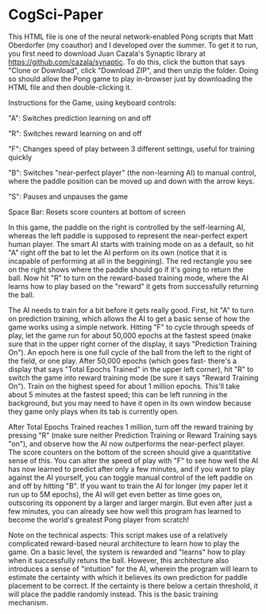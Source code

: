 # CogSci-Paper

This HTML file is one of the neural network-enabled Pong scripts that Matt Oberdorfer (my coauthor) and I developed over the summer. To get it to run, you first need to download Juan Cazala's Synaptic library at https://github.com/cazala/synaptic. To do this, click the button that says "Clone or Download", click "Download ZIP", and then unzip the folder. Doing so should allow the Pong game to play in-browser just by downloading the HTML file and then double-clicking it. 

Instructions for the Game, using keyboard controls:

"A": Switches prediction learning on and off 

"R": Switches reward learning on and off

"F": Changes speed of play between 3 different settings, useful for training quickly

"B": Switches "near-perfect player" (the non-learning AI) to manual control, where the paddle position can be moved up and down with the arrow keys.

"S": Pauses and unpauses the game

Space Bar: Resets score counters at bottom of screen

In this game, the paddle on the right is controlled by the self-learning AI, whereas the left paddle is supposed to represent the near-perfect expert human player. The smart AI starts with training mode on as a default, so hit "A" right off the bat to let the AI perform on its own (notice that it is incapable of performing at all in the beggining). The red rectangle you see on the right shows where the paddle should go if it's going to return the ball. Now hit "R" to turn on the reward-based training mode, where the AI learns how to play based on the "reward" it gets from successfully returning the ball. 

The AI needs to train for a bit before it gets really good. First, hit "A" to turn on prediction training, which allows the AI to get a basic sense of how the game works using a simple network. Hitting "F" to cycle through speeds of play, let the game run for about 50,000 epochs at the fastest speed (make sure that in the upper right corner of the display, it says "Prediction Training On"). An epoch here is one full cycle of the ball from the left to the right of the field, or one play. After 50,000 epochs (which goes fast- there's a display that says "Total Epochs Trained" in the upper left corner), hit "R" to switch the game into reward training mode (be sure it says "Reward Training On"). Train on the highest speed for about 1 million epochs. This'll take about 5 minutes at the fastest speed; this can be left running in the background, but you may need to have it open in its own window because they game only plays when its tab is currently open. 

After Total Epochs Trained reaches 1 million, turn off the reward training by pressing "R" (make sure neither Prediction Training or Reward Training says "on"), and observe how the AI now outperforms the near-perfect player. The score counters on the bottom of the screen should give a quantitative sense of this. You can alter the speed of play with "F" to see how well the AI has now learned to predict after only a few minutes, and if you want to play against the AI yourself, you can toggle manual control of the left paddle on and off by hitting "B". If you want to train the AI for longer (my paper let it run up to 5M epochs), the AI will get even better as time goes on, outscoring its opponent by a larger and larger margin. But even after just a few minutes, you can already see how well this program has learned to become the world's greatest Pong player from scratch!

Note on the technical aspects:
This script makes use of a relatively complicated reward-based neural architecture to learn how to play the game. On a basic level, the system is rewarded and "learns" how to play when it successfully retuns the ball. However, this architecture also introduces a sense of "intuition" for the AI, wherein the program will learn to estimate the certainty with which it believes its own prediction for paddle placement to be correct. If the certainty is there below a certain threshold, it will place the paddle randomly instead. This is the basic training mechanism.

